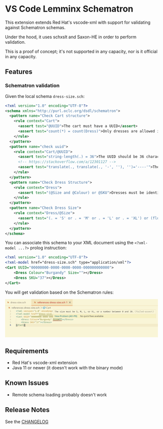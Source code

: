 # VS Code Lemminx Schematron

This extension extends Red Hat's vscode-xml with support for validating against Schematron schemas.

Under the hood, it uses schxslt and Saxon-HE in order to perform validation.

This is a proof of concept; it's not supported in any capacity, nor is it official in any capacity.

## Features

### Schematron validation

Given the local schema `dress-size.sch`:

```xml
<?xml version="1.0" encoding="UTF-8"?>
<schema xmlns="http://purl.oclc.org/dsdl/schematron">
  <pattern name="Check Cart structure">
    <rule context="Cart">
      <assert test="@UUID">The cart must have a UUID</assert>
      <assert test="count(*) = count(Dress)">Only dresses are allowed in the cart</assert>
    </rule>
  </pattern>
  <pattern name="check uuid">
    <rule context="Cart/@UUID">
      <assert test="string-length(.) = 36">The UUID should be 36 characters long</assert>
      <!-- https://stackoverflow.com/a/12301127 -->
      <assert test="translate(., translate(., '-', ''), '')='----'">The UUID should have 4 hyphens</assert>
    </rule>
  </pattern>
  <pattern name="Check Dress Structure">
    <rule context="Dress">
      <assert test="(@Size and @Colour) or @SKU">Dresses must be identified by their SKU, or by their size and colour</assert>
    </rule>
  </pattern>
  <pattern name="Check Dress Size">
    <rule context="Dress/@Size">
      <assert test="(. = 'S' or . = 'M' or . = 'L' or . = 'XL') or (floor(.) = number(.) and number(.) &gt;= 0 and number(.) &lt;= 30)">The size must be S, M, L, or XL, or a number between 0 and 30.</assert>
    </rule>
  </pattern>
</schema>
```

You can associate this schema to your XML document using the `<?xml-model ...?>` prolog instruction:

```xml
<?xml version="1.0" encoding="UTF-8"?>
<?xml-model href="dress-size.sch" type="application/xml"?>
<Cart UUID="00000000-0000-0000-0000-000000000000">
    <Dress Colour="Burgandy" Size=""></Dress>
    <Dress SKU="37"></Dress>
</Cart>
```

You will get validation based on the Schematron rules:

![Validation for the XML Document against the schema. The assertion error: "If the honourific "Mr" is used, the gender must be "Male"." appears](./images/validation.png)

## Requirements

- Red Hat's vscode-xml extension
- Java 11 or newer (it doesn't work with the binary mode)

## Known Issues

- Remote schema loading probably doesn't work

## Release Notes

See the [CHANGELOG](CHANGELOG.md)